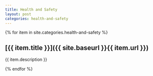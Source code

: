 ```yaml
---
title: Health and Safety
layout: post
categories: health-and-safety
---
```


{% for item in site.categories.health-and-safety %}

## [{{ item.title }}]({{ site.baseurl }}{{ item.url }})
{{ item.description }}

{% endfor %}
